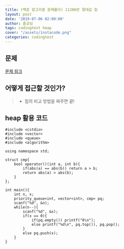 ```yaml
---
title: (백준 알고리즘 문제풀이) 11286번 절대값 힙
layout: post
date: '2019-07-06 02:00:00'
author: 줌코딩
tags: codingtest heap
cover: "/assets/instacode.png"
categories: codingtest
---
```


## 문제

[문제 링크](https://www.acmicpc.net/problem/11286)

## 어떻게 접근할 것인가?

>* 힙의 비교 방법을 짜주면 끝!

## heap 활용 코드

    #include <cstdio>
    #include <vector>
    #include <queue>
    #include <algorithm>

    using namespace std;

    struct cmp{
        bool operator()(int a, int b){
            if(abs(a) == abs(b)) return a > b;
            return abs(a) > abs(b);
        }
    };

    int main(){
        int n, x;
        priority_queue<int, vector<int>, cmp> pq;
        scanf("%d", &n);
        while(n--){
            scanf("%d", &x);
            if(x == 0){
                if(pq.empty()) printf("0\n");
                else printf("%d\n", pq.top()), pq.pop();
            }
            else pq.push(x);
        }
    }